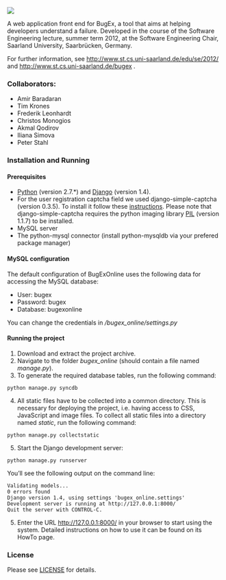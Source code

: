 <img src="https://raw.github.com/fkleon/bugex-online/master/images/bugex-online-logo-headline.png" />

A web application front end for BugEx, a tool that aims at helping developers understand a failure. Developed in the course of the Software Engineering lecture, summer term 2012, at the Software Engineering Chair, Saarland University, Saarbrücken, Germany. 

For further information, see http://www.st.cs.uni-saarland.de/edu/se/2012/ and http://www.st.cs.uni-saarland.de/bugex .

### Collaborators:

* Amir Baradaran
* Tim Krones
* Frederik Leonhardt
* Christos Monogios
* Akmal Qodirov
* Iliana Simova
* Peter Stahl

### Installation and Running

#### Prerequisites

* [Python](http://python.org/download/releases/2.7.3/) (version 2.7.*) and [Django](https://www.djangoproject.com/download/) (version 1.4). 
* For the user registration captcha field we used django-simple-captcha (version 0.3.5). To install it follow these [instructions](http://django-simple-captcha.readthedocs.org/en/latest/usage.html#installation). Please note that django-simple-captcha requires the python imaging library [PIL](http://www.pythonware.com/products/pil/) (version 1.1.7) to be installed. 
* MySQL server
* The python-mysql connector (install python-mysqldb via your prefered package manager)

#### MySQL configuration

The default configuration of BugExOnline uses the following data for accessing the MySQL database:
* User: bugex
* Password: bugex
* Database: bugexonline

You can change the credentials in */bugex_online/settings.py*

#### Running the project

1. Download and extract the project archive.
2. Navigate to the folder _bugex_online_ (should contain a file named _manage.py_).
3. To generate the required database tables, run the following command:  
<pre><code>python manage.py syncdb</code></pre>
4. All static files have to be collected into a common directory. This is necessary for deploying the project, i.e. having access to CSS, JavaScript and image files. To collect all static files into a directory named *static*, run the following command:
<pre><code>python manage.py collectstatic</code></pre>
5. Start the Django development server:  
<pre><code>python manage.py runserver</code></pre>  
You’ll see the following output on the command line:  
<pre><code>Validating models...      
0 errors found
Django version 1.4, using settings 'bugex_online.settings'
Development server is running at http://127.0.0.1:8000/
Quit the server with CONTROL-C.</code></pre>

5. Enter the URL http://127.0.0.1:8000/ in your browser to start using the system. Detailed instructions on how to use it can be found on its HowTo page. 

### License

Please see [LICENSE](LICENSE.md) for details.
